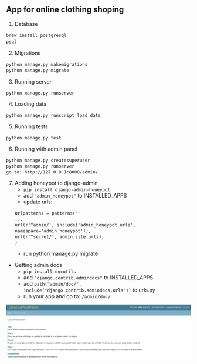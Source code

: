 ## App for online clothing shoping

1. Database
```bash
brew install postgresql
psql
```

2. Migrations
```bash
python manage.py makemigrations
python manage.py migrate
```

3. Running server
```
python manage.py runserver
```

4. Loading data
```
python manage.py runscript load_data
```

5. Running tests
```
python manage.py test
```

6. Running with admin panel
```
python manage.py createsuperuser
python manage.py runserver
go to: http://127.0.0.1:8000/admin/
```

7. Adding honeypot to django-admin
    - `pip install django-admin-honeypot`
    - add `"admin_honeypot"` to INSTALLED_APPS
    - update urls:
    ```
    urlpatterns = patterns(''
    ...
    url(r'^admin/', include('admin_honeypot.urls', namespace='admin_honeypot')),
    url(r'^secret/', admin.site.urls),
    )
    ```
    - run python manage.py migrate



* Getting admin docs
    - `pip install docutils`
    - add `"django.contrib.admindocs"` to INSTALLED_APPS
    - add `path("admin/doc/", include("django.contrib.admindocs.urls"))` to urls.py
    - run your app and go to: `/admin/doc/`

![start image](images/admin_docs.png)
